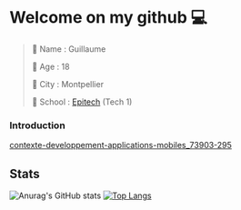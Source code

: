 # Welcome on my github 💻

> 📇 Name : Guillaume
> 
> 👨 Age : 18
> 
> 🌆 City : Montpellier
> 
> 🏢 School : [Epitech](https://www.epitech.eu/) (Tech 1)

### Introduction

[contexte-developpement-applications-mobiles_73903-295](https://user-images.githubusercontent.com/91091263/144852873-a6708161-9447-4417-8483-d64047e1fc31.jpg)
<!--!
**KuciaGuillaume/KuciaGuillaume** is a ✨ _special_ ✨ repository because its `README.md` (this file) appears on your GitHub profile.

Here are some ideas to get you started:

- 🔭 I’m currently working on ...
- 🌱 I’m currently learning ...
- 👯 I’m looking to collaborate on ...
- 🤔 I’m looking for help with ...
- 💬 Ask me about ...
- 📫 How to reach me: ...
- 😄 Pronouns: ...
- ⚡ Fun fact: ...
-->
## Stats
![Anurag's GitHub stats](https://github-readme-stats.vercel.app/api?username=KuciaGuillaume&count_private=true&show_icons=true)
[![Top Langs](https://github-readme-stats.vercel.app/api/top-langs/?username=KuciaGuillaume&layout=compact)](https://github.com/anuraghazra/github-readme-stats)


